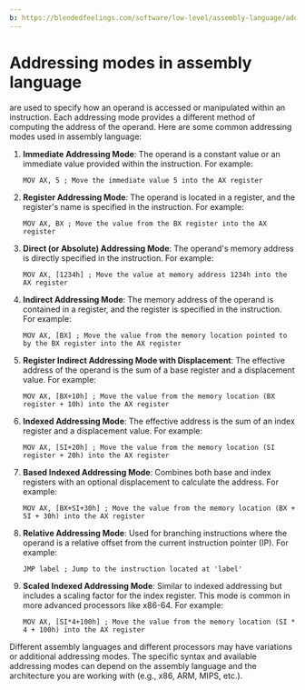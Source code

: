 ```yaml
---
b: https://blendedfeelings.com/software/low-level/assembly-language/addressing-mode.md
---
```


# Addressing modes in assembly language 
are used to specify how an operand is accessed or manipulated within an instruction. Each addressing mode provides a different method of computing the address of the operand. Here are some common addressing modes used in assembly language:

1. **Immediate Addressing Mode**: The operand is a constant value or an immediate value provided within the instruction. For example:
   ```
   MOV AX, 5 ; Move the immediate value 5 into the AX register
   ```

2. **Register Addressing Mode**: The operand is located in a register, and the register's name is specified in the instruction. For example:
   ```
   MOV AX, BX ; Move the value from the BX register into the AX register
   ```

3. **Direct (or Absolute) Addressing Mode**: The operand's memory address is directly specified in the instruction. For example:
   ```
   MOV AX, [1234h] ; Move the value at memory address 1234h into the AX register
   ```

4. **Indirect Addressing Mode**: The memory address of the operand is contained in a register, and the register is specified in the instruction. For example:
   ```
   MOV AX, [BX] ; Move the value from the memory location pointed to by the BX register into the AX register
   ```

5. **Register Indirect Addressing Mode with Displacement**: The effective address of the operand is the sum of a base register and a displacement value. For example:
   ```
   MOV AX, [BX+10h] ; Move the value from the memory location (BX register + 10h) into the AX register
   ```

6. **Indexed Addressing Mode**: The effective address is the sum of an index register and a displacement value. For example:
   ```
   MOV AX, [SI+20h] ; Move the value from the memory location (SI register + 20h) into the AX register
   ```

7. **Based Indexed Addressing Mode**: Combines both base and index registers with an optional displacement to calculate the address. For example:
   ```
   MOV AX, [BX+SI+30h] ; Move the value from the memory location (BX + SI + 30h) into the AX register
   ```

8. **Relative Addressing Mode**: Used for branching instructions where the operand is a relative offset from the current instruction pointer (IP). For example:
   ```
   JMP label ; Jump to the instruction located at 'label'
   ```

9. **Scaled Indexed Addressing Mode**: Similar to indexed addressing but includes a scaling factor for the index register. This mode is common in more advanced processors like x86-64. For example:
   ```
   MOV AX, [SI*4+100h] ; Move the value from the memory location (SI * 4 + 100h) into the AX register
   ```

Different assembly languages and different processors may have variations or additional addressing modes. The specific syntax and available addressing modes can depend on the assembly language and the architecture you are working with (e.g., x86, ARM, MIPS, etc.).